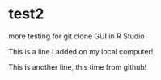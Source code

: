 # test2
more testing for git clone GUI in R Studio

This is a line I added on my local computer!

This is another line, this time from github!
